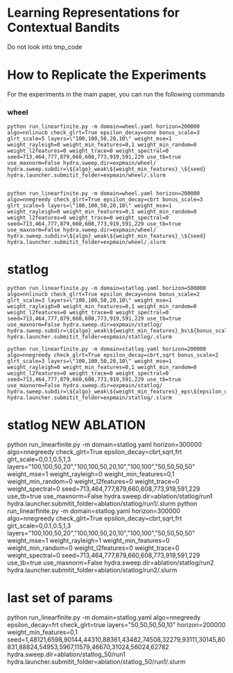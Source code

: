 # Learning Representations for Contextual Bandits


Do not look into tmp_code

# How to Replicate the Experiments

For the experiments in the main paper, you can run the following commands

### wheel

    python run_linearfinite.py -m domain=wheel.yaml horizon=200000 algo=nnlinucb check_glrt=True epsilon_decay=none bonus_scale=3 glrt_scale=5 layers=\"100,100,50,20,10\" weight_mse=1 weight_rayleigh=0 weight_min_features=0,1 weight_min_random=0 weight_l2features=0 weight_trace=0 weight_spectral=0 seed=713,464,777,879,660,608,773,919,591,229 use_tb=true use_maxnorm=False hydra.sweep.dir=expmain/wheel/ hydra.sweep.subdir=\${algo}_weak\${weight_min_features}_\${seed} hydra.launcher.submitit_folder=expmain/wheel/.slurm


    python run_linearfinite.py -m domain=wheel.yaml horizon=200000 algo=nnegreedy check_glrt=True epsilon_decay=cbrt bonus_scale=3 glrt_scale=5 layers=\"100,100,50,20,10\" weight_mse=1 weight_rayleigh=0 weight_min_features=0,1 weight_min_random=0 weight_l2features=0 weight_trace=0 weight_spectral=0 seed=713,464,777,879,660,608,773,919,591,229 use_tb=true use_maxnorm=False hydra.sweep.dir=expmain/wheel/ hydra.sweep.subdir=\${algo}_weak\${weight_min_features}_\${seed} hydra.launcher.submitit_folder=expmain/wheel/.slurm


# statlog

    python run_linearfinite.py -m domain=statlog.yaml horizon=500000 algo=nnlinucb check_glrt=True epsilon_decay=none bonus_scale=2 glrt_scale=3 layers=\"100,100,50,20,10\" weight_mse=1 weight_rayleigh=0 weight_min_features=0,1 weight_min_random=0 weight_l2features=0 weight_trace=0 weight_spectral=0 seed=713,464,777,879,660,608,773,919,591,229 use_tb=true use_maxnorm=False hydra.sweep.dir=expmain/statlog/ hydra.sweep.subdir=\${algo}_weak\${weight_min_features}_bs\${bonus_scale}_glrts\${glrt_scale}_\${seed} hydra.launcher.submitit_folder=expmain/statlog/.slurm

    python run_linearfinite.py -m domain=statlog.yaml horizon=200000 algo=nnegreedy check_glrt=True epsilon_decay=cbrt,sqrt bonus_scale=2 glrt_scale=3 layers=\"100,100,50,20,10\" weight_mse=1 weight_rayleigh=0 weight_min_features=0,1 weight_min_random=0 weight_l2features=0 weight_trace=0 weight_spectral=0 seed=713,464,777,879,660,608,773,919,591,229 use_tb=true use_maxnorm=False hydra.sweep.dir=expmain/statlog/ hydra.sweep.subdir=\${algo}_weak\${weight_min_features}_eps\${epsilon_decay}_glrts\${glrt_scale}_\${seed} hydra.launcher.submitit_folder=expmain/statlog/.slurm


# statlog NEW ABLATION
python run_linearfinite.py -m domain=statlog.yaml horizon=300000 algo=nnegreedy check_glrt=True epsilon_decay=cbrt,sqrt,frt glrt_scale=0,0.1,0.5,1,3 layers=\"100,100,50,20\",\"100,100,50,20,10\",\"100,100\",\"50,50,50,50\" weight_mse=1 weight_rayleigh=0 weight_min_features=0,1 weight_min_random=0 weight_l2features=0 weight_trace=0 weight_spectral=0 seed=713,464,777,879,660,608,773,919,591,229 use_tb=true use_maxnorm=False hydra.sweep.dir=ablation/statlog/run1 hydra.launcher.submitit_folder=ablation/statlog/run1/.slurm
python run_linearfinite.py -m domain=statlog.yaml horizon=300000 algo=nnegreedy check_glrt=True epsilon_decay=cbrt,sqrt,frt glrt_scale=0,0.1,0.5,1,3 layers=\"100,100,50,20\",\"100,100,50,20,10\",\"100,100\",\"50,50,50,50\" weight_mse=1 weight_rayleigh=1 weight_min_features=0 weight_min_random=0 weight_l2features=0 weight_trace=0 weight_spectral=0 seed=713,464,777,879,660,608,773,919,591,229 use_tb=true use_maxnorm=False hydra.sweep.dir=ablation/statlog/run2 hydra.launcher.submitit_folder=ablation/statlog/run2/.slurm


# last set of params

python run_linearfinite.py -m domain=statlog.yaml algo=nnegreedy epsilon_decay=frt check_glrt=true layers=\"50,50,50,50,10\" horizon=200000 weight_min_features=0,1 seed=1,48121,6598,90144,44310,88361,43482,74508,32279,93111,30145,80831,88824,54953,5967,11579,46670,31024,56024,62782 hydra.sweep.dir=ablation/statlog_50/run1 hydra.launcher.submitit_folder=ablation/statlog_50/run1/.slurm
